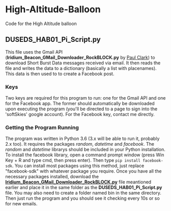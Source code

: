 # High-Altitude-Balloon
Code for the High Altitude balloon

## DUSEDS_HAB01_Pi_Script.py
This file uses the Gmail API (__Iridium_Beacon_GMail_Downloader_RockBLOCK.py__ by <a href="https://github.com/PaulZC/Iridium_9603_Beacon/tree/master/Python">Paul Clark</a>) to download Short Burst Data messages received via email. It then reads the file and writes the data to a dictionary (basically a list with placenames). This data is then used to to create a Facebook post. 

### Keys
Two keys are required for this program to run: one for the Gmail API and one for the Facebook app. The former should automatically be downloaded upon executing the program (you'll be directed to a page to sign into the 'softSkies' google account). For the Facebook key, contact me directly. 

### Getting the Program Running
The program was written in Python 3.6 (3.x will be able to run it, probably 2.x too). It requires the packages *random*, *datetime* and *facebook*. The *random* and *datetime* librarys should be included in your Python installation. To install the facebook library, open a command prompt window (press Win Key + R and type cmd, then press enter). Then type `pip install facebook-sdk`. You can install most packages using this method, just replace "facebook-sdk" with whatever package you require. Once you have all the necessary packages installed, download the <a href="https://github.com/PaulZC/Iridium_9603_Beacon/tree/master/Python">__Iridium_Beacon_GMail_Downloader_RockBLOCK.py__</a> file meantioned earlier and place it in the same folder as the __DUSEDS_HAB01_Pi_Script.py__ file. You may also need to create a folder named bin in the same directory. Then just run the program and you should see it checking every 10s or so for new emails. 
